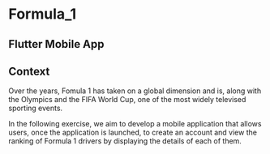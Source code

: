 # Formula_1



## Flutter Mobile App

## Context
Over the years, Fomula 1 has taken on a global dimension and is, along with the Olympics and the FIFA World Cup, one of the most widely televised sporting events.

In the following exercise, we aim to develop a mobile application that allows users, once the application is launched, to create an account and view the ranking of Formula 1 drivers by displaying the details of each of them.

